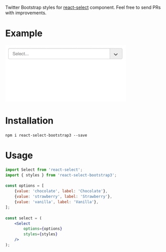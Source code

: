 Twitter Bootstrap styles for [react-select](https://github.com/JedWatson/react-select) component. Feel free to send PRs with improvements.

Example
=======
![Example](https://github.com/ihor/react-select-bootstrap3/blob/master/example.gif?raw=true)

Installation
============
```npm i react-select-bootstrap3 --save```

Usage
=====
```jsx
import Select from 'react-select';
import { styles } from 'react-select-bootstrap3';

const options = [
    {value: 'chocolate', label: 'Chocolate'},
    {value: 'strawberry', label: 'Strawberry'},
    {value: 'vanilla', label: 'Vanilla'},
];

const select = (
    <Select
        options={options}
        styles={styles}
    />
);
```